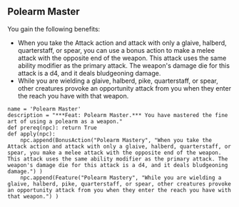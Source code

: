 ## Polearm Master
You gain the following benefits:

* When you take the Attack action and attack with only a glaive, halberd, quarterstaff, or spear, you can use a bonus action to make a melee attack with the opposite end of the weapon. This attack uses the same ability modifier as the primary attack. The weapon's damage die for this attack is a d4, and it deals bludgeoning damage.
* While you are wielding a glaive, halberd, pike, quarterstaff, or spear, other creatures provoke an opportunity attack from you when they enter the reach you have with that weapon.

```
name = 'Polearm Master'
description = "***Feat: Polearm Master.*** You have mastered the fine art of using a polearm as a weapon."
def prereq(npc): return True
def apply(npc):
    npc.append(BonusAction("Polearm Mastery", "When you take the Attack action and attack with only a glaive, halberd, quarterstaff, or spear, you make a melee attack with the opposite end of the weapon. This attack uses the same ability modifier as the primary attack. The weapon's damage die for this attack is a d4, and it deals bludgeoning damage.") )
    npc.append(Feature("Polearm Mastery", "While you are wielding a glaive, halberd, pike, quarterstaff, or spear, other creatures provoke an opportunity attack from you when they enter the reach you have with that weapon.") )
```
